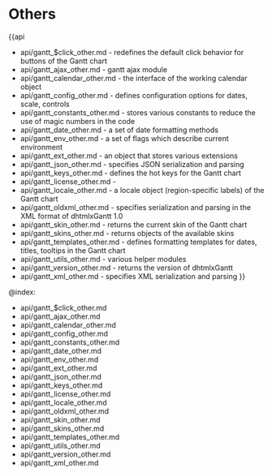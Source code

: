
Others
=======

{{api
- api/gantt_$click_other.md - redefines the default click behavior for buttons of the Gantt chart
- api/gantt_ajax_other.md - gantt ajax module
- api/gantt_calendar_other.md - the interface of the working calendar object
- api/gantt_config_other.md - defines configuration options for dates, scale, controls
- api/gantt_constants_other.md - stores various constants to reduce the use of magic numbers in the code
- api/gantt_date_other.md - a set of date formatting methods
- api/gantt_env_other.md - a set of flags which describe current environment
- api/gantt_ext_other.md - an object that stores various extensions
- api/gantt_json_other.md - specifies JSON serialization and parsing
- api/gantt_keys_other.md - defines the hot keys for the Gantt chart
- api/gantt_license_other.md - 
- api/gantt_locale_other.md - a locale object (region-specific labels) of the Gantt chart
- api/gantt_oldxml_other.md - specifies serialization and parsing in the XML format of dhtmlxGantt 1.0
- api/gantt_skin_other.md - returns the current skin of the Gantt chart
- api/gantt_skins_other.md - returns objects of the available skins
- api/gantt_templates_other.md - defines formatting templates for dates, titles, tooltips in the Gantt chart
- api/gantt_utils_other.md - various helper modules
- api/gantt_version_other.md - returns the version of dhtmlxGantt
- api/gantt_xml_other.md - specifies XML serialization and parsing
}}

@index:
- api/gantt_$click_other.md
- api/gantt_ajax_other.md
- api/gantt_calendar_other.md
- api/gantt_config_other.md
- api/gantt_constants_other.md
- api/gantt_date_other.md
- api/gantt_env_other.md
- api/gantt_ext_other.md
- api/gantt_json_other.md
- api/gantt_keys_other.md
- api/gantt_license_other.md
- api/gantt_locale_other.md
- api/gantt_oldxml_other.md
- api/gantt_skin_other.md
- api/gantt_skins_other.md
- api/gantt_templates_other.md
- api/gantt_utils_other.md
- api/gantt_version_other.md
- api/gantt_xml_other.md



